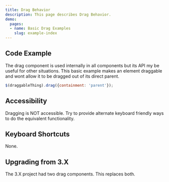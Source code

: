 ```yaml
---
title: Drag Behavior
description: This page describes Drag Behavior.
demo:
  pages:
  - name: Basic Drag Examples
    slug: example-index
---
```


## Code Example

The drag component is used internally in all components but its API my be useful for other situations. This basic example makes an element draggable and wont allow it to be dragged out of its direct parent.

```javascript
$(draggableThing).drag({containment: 'parent'});
```

## Accessibility

Dragging is NOT accessible. Try to provide alternate keyboard friendly ways to do the equivalent functionality.

## Keyboard Shortcuts

None.

## Upgrading from 3.X

The 3.X project had two drag components. This replaces both.
